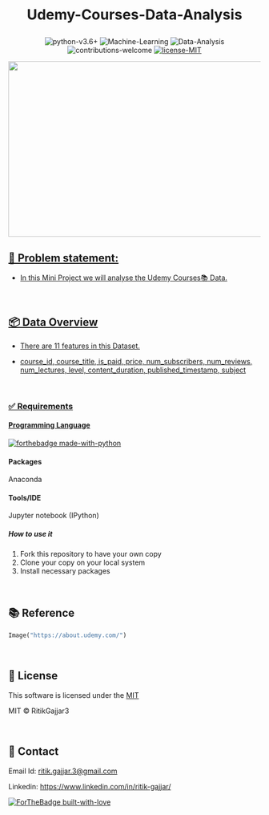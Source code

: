 # <p align="center">Udemy-Courses-Data-Analysis</p>

<p align="center">
    <img src="https://img.shields.io/badge/python-v3.6+-blue.svg"
         alt="python-v3.6+">
    <img src="https://img.shields.io/badge/Machine-Learning-red.svg"
         alt="Machine-Learning">
    <img src="https://img.shields.io/badge/Data-Analysis-yellow.svg"
         alt="Data-Analysis">
    <img src="https://img.shields.io/badge/contributions-welcome-orange.svg"
         alt="contributions-welcome">
    <a href="https://github.com/RitikGajjar3/Udemy-Courses-Data-Analysis/blob/master/LICENSE">
    <img src="https://img.shields.io/badge/license-MIT-green.svg"
         alt="license-MIT">
</p>

<p align="center">
     <a href="https://about.udemy.com/">
  <img width="600" height="350" src="https://about.udemy.com/wp-content/uploads/2016/07/about-default.png">
</p>

<h2>📘 Problem statement:</h2>

- In this Mini Project we will analyse the Udemy Courses📚 Data.

<br>

<h2>📦 Data Overview</h2>

- There are 11 features in this Dataset.

- course_id, course_title, is_paid, price, num_subscribers, num_reviews, num_lectures, level, content_duration, published_timestamp, subject 

<br>

### ✅  Requirements

#### Programming Language
[![forthebadge made-with-python](http://ForTheBadge.com/images/badges/made-with-python.svg)](https://www.python.org/)

#### Packages
Anaconda

#### Tools/IDE 
Jupyter notebook (IPython)

##### How to use it
1. Fork this repository to have your own copy
2. Clone your copy on your local system
3. Install necessary packages

<br>

## 📚 Reference
```python
Image("https://about.udemy.com/")
```

<br>

## 📜 License

This software is licensed under the [MIT](https://github.com/RitikGajjar3/Udemy-Courses-Data-Analysis/blob/master/LICENSE)

MIT © RitikGajjar3

<br>

## 🤝 Contact

Email Id: ritik.gajjar.3@gmail.com

Linkedin: https://www.linkedin.com/in/ritik-gajjar/

[![ForTheBadge built-with-love](http://ForTheBadge.com/images/badges/built-with-love.svg)](https://github.com/RitikGajjar3)
